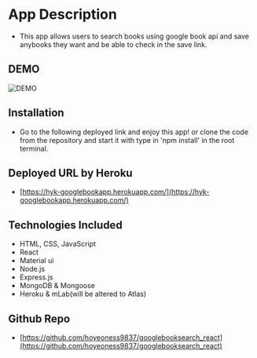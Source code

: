 # App Description
- This app allows users to search books using google book api and save anybooks they want and be able to check in the save link.

## DEMO
![DEMO](./client/public/assets/demo.gif)

## Installation
- Go to the following deployed link and enjoy this app! or clone the code from the repository and start it with type in 'npm install' in the root terminal.

## Deployed URL by Heroku
- [https://hyk-googlebookapp.herokuapp.com/](https://hyk-googlebookapp.herokuapp.com/)

## Technologies Included
- HTML, CSS, JavaScript
- React
- Material ui
- Node.js
- Express.js
- MongoDB & Mongoose
- Heroku & mLab(will be altered to Atlas)

## Github Repo
- [https://github.com/hoyeoness9837/googlebooksearch_react](https://github.com/hoyeoness9837/googlebooksearch_react)

